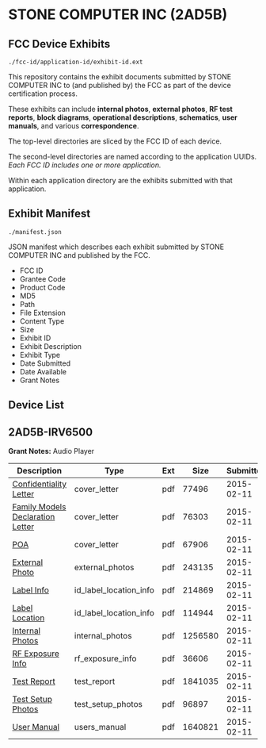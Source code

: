 # STONE COMPUTER INC (2AD5B)
## FCC Device Exhibits

```
./fcc-id/application-id/exhibit-id.ext
```

This repository contains the exhibit documents submitted by STONE COMPUTER INC to (and published by) the FCC as part of the device certification process.

These exhibits can include **internal photos**, **external photos**, **RF test reports**, **block diagrams**, **operational descriptions**, **schematics**, **user manuals**, and various **correspondence**.

The top-level directories are sliced by the FCC ID of each device.

The second-level directories are named according to the application UUIDs. *Each FCC ID includes one or more application.*

Within each application directory are the exhibits submitted with that application. 

## Exhibit Manifest

```
./manifest.json
```

JSON manifest which describes each exhibit submitted by STONE COMPUTER INC and published by the FCC.

- FCC ID
- Grantee Code
- Product Code
- MD5
- Path
- File Extension
- Content Type
- Size
- Exhibit ID
- Exhibit Description
- Exhibit Type
- Date Submitted
- Date Available
- Grant Notes

## Device List
## 2AD5B-IRV6500
**Grant Notes:** Audio Player

| Description | Type | Ext | Size | Submitted | Available |
| ----------- | ---- | --- | ---- | --------- | --------- |
| [Confidentiality Letter](2AD5B-IRV6500/bf27ada117bab9d4a754335cd70ecc2a/2531000.pdf) | cover_letter | pdf | 77496 | 2015-02-11 | 2015-02-11 |
| [Family Models Declaration Letter](2AD5B-IRV6500/bf27ada117bab9d4a754335cd70ecc2a/2531003.pdf) | cover_letter | pdf | 76303 | 2015-02-11 | 2015-02-11 |
| [POA](2AD5B-IRV6500/bf27ada117bab9d4a754335cd70ecc2a/2531008.pdf) | cover_letter | pdf | 67906 | 2015-02-11 | 2015-02-11 |
| [External Photo](2AD5B-IRV6500/bf27ada117bab9d4a754335cd70ecc2a/2531002.pdf) | external_photos | pdf | 243135 | 2015-02-11 | 2015-02-11 |
| [Label Info](2AD5B-IRV6500/bf27ada117bab9d4a754335cd70ecc2a/2531005.pdf) | id_label_location_info | pdf | 214869 | 2015-02-11 | 2015-02-11 |
| [Label Location](2AD5B-IRV6500/bf27ada117bab9d4a754335cd70ecc2a/2531006.pdf) | id_label_location_info | pdf | 114944 | 2015-02-11 | 2015-02-11 |
| [Internal Photos](2AD5B-IRV6500/bf27ada117bab9d4a754335cd70ecc2a/2531004.pdf) | internal_photos | pdf | 1256580 | 2015-02-11 | 2015-02-11 |
| [RF Exposure Info](2AD5B-IRV6500/bf27ada117bab9d4a754335cd70ecc2a/2531007.pdf) | rf_exposure_info | pdf | 36606 | 2015-02-11 | 2015-02-11 |
| [Test Report](2AD5B-IRV6500/bf27ada117bab9d4a754335cd70ecc2a/2531001.pdf) | test_report | pdf | 1841035 | 2015-02-11 | 2015-02-11 |
| [Test Setup Photos](2AD5B-IRV6500/bf27ada117bab9d4a754335cd70ecc2a/2531009.pdf) | test_setup_photos | pdf | 96897 | 2015-02-11 | 2015-02-11 |
| [User Manual](2AD5B-IRV6500/bf27ada117bab9d4a754335cd70ecc2a/2531010.pdf) | users_manual | pdf | 1640821 | 2015-02-11 | 2015-02-11 |

